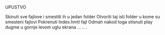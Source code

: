 UPUSTVO

Skinuti sve fajlove i smestiti ih u jedan folder
Otvoriti taj isti folder u kome su smesteni fajlovi
Pokrenuti Index.hmtl fajl 
Odmah nakod toga stisnuti play dugme u gornje levom uglu ekrana
...
..
.
